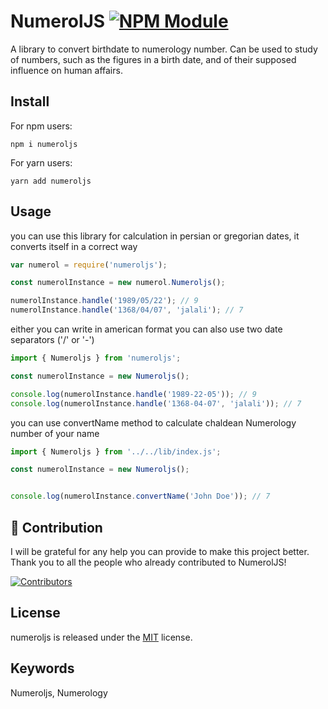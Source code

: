 # NumerolJS [![NPM Module](https://img.shields.io/badge/NPM-V1.1.3-green)](https://github.com/alexagep/numerology-npm)

A library to convert birthdate to numerology number. Can be used to study of numbers, such as the figures in a birth date, and of their supposed influence on human affairs.



## Install

For npm users:

```shell
npm i numeroljs
```

For yarn users:

```shell
yarn add numeroljs
```

## Usage

you can use this library for calculation in persian or gregorian dates, it converts itself in a correct way

``` javascript
var numerol = require('numeroljs');

const numerolInstance = new numerol.Numeroljs();

numerolInstance.handle('1989/05/22'); // 9
numerolInstance.handle('1368/04/07', 'jalali'); // 7
```

either you can write in american format
you can also use two date separators ('/' or '-') 


``` javascript
import { Numeroljs } from 'numeroljs';

const numerolInstance = new Numeroljs();

console.log(numerolInstance.handle('1989-22-05')); // 9
console.log(numerolInstance.handle('1368-04-07', 'jalali')); // 7
```


you can use convertName method to calculate chaldean Numerology number of your name 


``` javascript
import { Numeroljs } from '../../lib/index.js';

const numerolInstance = new Numeroljs();


console.log(numerolInstance.convertName('John Doe')); // 7
```



## 🤝 Contribution

I will be grateful for any help you can provide to make this project better.
Thank you to all the people who already contributed to NumerolJS!


[![Contributors](https://contrib.rocks/image?repo=alexagep/numerology-npm)](https://github.com/alexagep/numerology-npm/graphs/contributors)


## License

numeroljs is released under the [MIT](LICENSE) license.


## Keywords
Numeroljs, Numerology